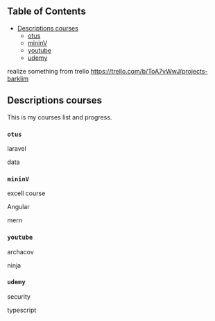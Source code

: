 ## Table of Contents

- [Descriptions courses](#descriptions-courses)
  - [otus](#motus)
  - [mininV](#mininV)
  - [youtube](#youtube)
  - [udemy](#udemy)
  
realize something from trello https://trello.com/b/ToA7vWwJ/projects-barklim
  
## Descriptions courses

This is my courses list and progress.
  
### `otus`

laravel

data
  
### `mininV`
excell course 

Angular

mern

### `youtube`

archacov

ninja

### `udemy`

security 

typescript
